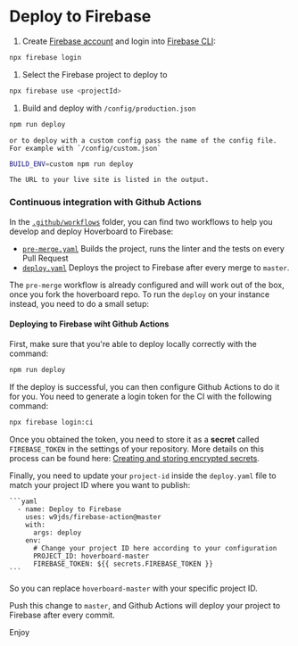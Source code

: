 # Deploy to Firebase

1.  Create [Firebase account](https://console.firebase.google.com) and login into [Firebase CLI](https://firebase.google.com/docs/cli/):

```bash
npx firebase login
```

1.  Select the Firebase project to deploy to

```bash
npx firebase use <projectId>
```

1.  Build and deploy with `/config/production.json`

```bash
npm run deploy
```

    or to deploy with a custom config pass the name of the config file. For example with `/config/custom.json`

```bash
BUILD_ENV=custom npm run deploy
```

    The URL to your live site is listed in the output.

### Continuous integration with Github Actions

In the [`.github/workflows`](.github/workflows) folder, you can find two workflows to help you develop and deploy Hoverboard to Firebase:

* [`pre-merge.yaml`](.github/workflows/pre-merge.yaml) Builds the project, runs the linter and the tests on every Pull Request
* [`deploy.yaml`](.github/workflows/deploy.yaml) Deploys the project to Firebase after every merge to `master`.

The `pre-merge` workflow is already configured and will work out of the box, once you fork the hoverboard repo.
To run the `deploy` on your instance instead, you need to do a small setup:

#### Deploying to Firebase wiht Github Actions

First, make sure that you're able to deploy locally correctly with the command:

```bash
npm run deploy
```

If the deploy is successful, you can then configure Github Actions to do it for you.
You need to generate a login token for the CI with the following command:

```bash
npx firebase login:ci
```

Once you obtained the token, you need to store it as a **secret** called `FIREBASE_TOKEN` in the settings of your repository.
More details on this process can be found here: [Creating and storing encrypted secrets](https://help.github.com/en/actions/configuring-and-managing-workflows/creating-and-storing-encrypted-secrets).

Finally, you need to update your `project-id` inside the `deploy.yaml` file to match your project ID where you want to publish:
 
    ```yaml
      - name: Deploy to Firebase
        uses: w9jds/firebase-action@master
        with:
          args: deploy
        env:
          # Change your project ID here according to your configuration
          PROJECT_ID: hoverboard-master
          FIREBASE_TOKEN: ${{ secrets.FIREBASE_TOKEN }}
    ```
    
So you can replace `hoverboard-master` with your specific project ID.

Push this change to `master`, and Github Actions will deploy your project to Firebase after every commit.

Enjoy
